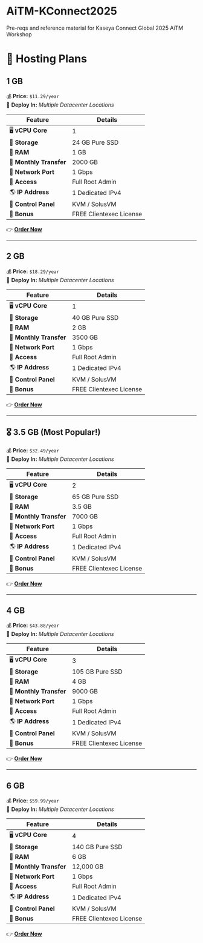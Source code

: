 # AiTM-KConnect2025
Pre-reqs and reference material for Kaseya Connect Global 2025 AiTM Workshop

# 🚀 Hosting Plans

## 1 GB
💰 **Price:** `$11.29/year`  
📍 **Deploy In:** *Multiple Datacenter Locations*

| Feature | Details |
|---------|---------|
| 🖥 **vCPU Core** | 1 |
| 💾 **Storage** | 24 GB Pure SSD |
| 🧠 **RAM** | 1 GB |
| 🔁 **Monthly Transfer** | 2000 GB |
| 🚀 **Network Port** | 1 Gbps |
| 🔑 **Access** | Full Root Admin |
| 🌎 **IP Address** | 1 Dedicated IPv4 |
| 🔧 **Control Panel** | KVM / SolusVM |
| 🎁 **Bonus** | FREE Clientexec License |

👉 [**Order Now**](https://my.racknerd.com/aff.php?aff=10858&pid=903)

---

## 2 GB
💰 **Price:** `$18.29/year`  
📍 **Deploy In:** *Multiple Datacenter Locations*

| Feature | Details |
|---------|---------|
| 🖥 **vCPU Core** | 1 |
| 💾 **Storage** | 40 GB Pure SSD |
| 🧠 **RAM** | 2 GB |
| 🔁 **Monthly Transfer** | 3500 GB |
| 🚀 **Network Port** | 1 Gbps |
| 🔑 **Access** | Full Root Admin |
| 🌎 **IP Address** | 1 Dedicated IPv4 |
| 🔧 **Control Panel** | KVM / SolusVM |
| 🎁 **Bonus** | FREE Clientexec License |

👉 [**Order Now**](https://my.racknerd.com/aff.php?aff=10858&pid=904)

---

## 🎖 **3.5 GB (Most Popular!)**
💰 **Price:** `$32.49/year`  
📍 **Deploy In:** *Multiple Datacenter Locations*

| Feature | Details |
|---------|---------|
| 🖥 **vCPU Core** | 2 |
| 💾 **Storage** | 65 GB Pure SSD |
| 🧠 **RAM** | 3.5 GB |
| 🔁 **Monthly Transfer** | 7000 GB |
| 🚀 **Network Port** | 1 Gbps |
| 🔑 **Access** | Full Root Admin |
| 🌎 **IP Address** | 1 Dedicated IPv4 |
| 🔧 **Control Panel** | KVM / SolusVM |
| 🎁 **Bonus** | FREE Clientexec License |

👉 [**Order Now**](https://my.racknerd.com/aff.php?aff=10858&pid=905)

---

## 4 GB
💰 **Price:** `$43.88/year`  
📍 **Deploy In:** *Multiple Datacenter Locations*

| Feature | Details |
|---------|---------|
| 🖥 **vCPU Core** | 3 |
| 💾 **Storage** | 105 GB Pure SSD |
| 🧠 **RAM** | 4 GB |
| 🔁 **Monthly Transfer** | 9000 GB |
| 🚀 **Network Port** | 1 Gbps |
| 🔑 **Access** | Full Root Admin |
| 🌎 **IP Address** | 1 Dedicated IPv4 |
| 🔧 **Control Panel** | KVM / SolusVM |
| 🎁 **Bonus** | FREE Clientexec License |

👉 [**Order Now**](https://my.racknerd.com/aff.php?aff=10858&pid=906)

---

## 6 GB
💰 **Price:** `$59.99/year`  
📍 **Deploy In:** *Multiple Datacenter Locations*

| Feature | Details |
|---------|---------|
| 🖥 **vCPU Core** | 4 |
| 💾 **Storage** | 140 GB Pure SSD |
| 🧠 **RAM** | 6 GB |
| 🔁 **Monthly Transfer** | 12,000 GB |
| 🚀 **Network Port** | 1 Gbps |
| 🔑 **Access** | Full Root Admin |
| 🌎 **IP Address** | 1 Dedicated IPv4 |
| 🔧 **Control Panel** | KVM / SolusVM |
| 🎁 **Bonus** | FREE Clientexec License |

👉 [**Order Now**](https://my.racknerd.com/aff.php?aff=10858&pid=907)
